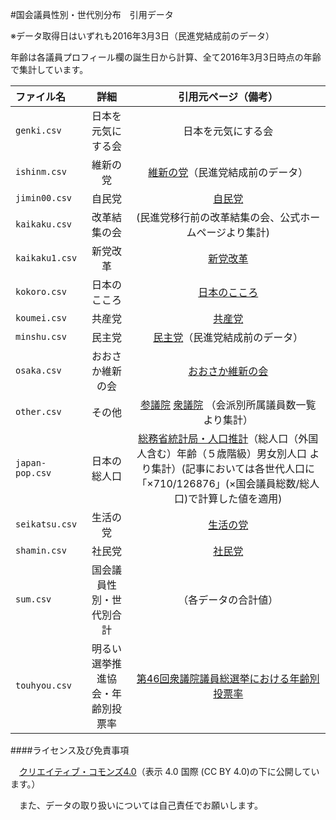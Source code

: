 #国会議員性別・世代別分布　引用データ

※データ取得日はいずれも2016年3月3日（民進党結成前のデータ） 

年齢は各議員プロフィール欄の誕生日から計算、全て2016年3月3日時点の年齢で集計しています。　　　

|   ファイル名      |    詳細      |      引用元ページ（備考）   |
| :---------------- |:--------------:| :---------------:|
|    `genki.csv`      |日本を元気にする会 |   日本を元気にする会    |    
|    `ishinm.csv`      |維新の党 |   [維新の党](https://ishinnotoh.jp/)（民進党結成前のデータ）  |    
|    `jimin00.csv`      |自民党|  [自民党](https://www.jimin.jp/member/)      |    
|    `kaikaku.csv`      |改革結集の会 | (民進党移行前の改革結集の会、公式ホームページより集計)    |    
|    `kaikaku1.csv`      |新党改革 | [新党改革](http://shintokaikaku.jp/)      |    
|    `kokoro.csv`      |日本のこころ|  [日本のこころ](https://nippon-kokoro.jp/)      |    
|    `koumei.csv`      |共産党|  [共産党](http://www.jcp.or.jp/)      |    
|    `minshu.csv`      |民主党|  [民主党](https://www.dpj.or.jp/)（民進党結成前のデータ）  |    
|    `osaka.csv`      |おおさか維新の会|  [おおさか維新の会](https://o-ishin.jp/)      |    
|    `other.csv`      | その他| [参議院](http://www.sangiin.go.jp/japanese/joho1/kousei/giin/190/giinsu.htm) [衆議院](http://www.shugiin.go.jp/internet/itdb_annai.nsf/html/statics/shiryo/kaiha_m.htm)   （会派別所属議員数一覧より集計）|    
|    `japan-pop.csv`    |  日本の総人口|[総務省統計局・人口推計](http://www.stat.go.jp/data/jinsui/pdf/201602.pdf)（総人口（外国人含む）年齢（５歳階級）男女別人口 より集計）(記事においては各世代人口に「×710/126876」(×国会議員総数/総人口)で計算した値を適用)|  
|    `seikatsu.csv`      | 生活の党| [生活の党](http://www.seikatsu1.jp/)      |    
|    `shamin.csv`      |社民党|  [社民党](http://www5.sdp.or.jp/)      |    
|    `sum.csv`      |国会議員性別・世代別合計|  （各データの合計値）  |    
|    `touhyou.csv`      | 明るい選挙推進協会・年齢別投票率|[第46回衆議院議員総選挙における年齢別投票率](http://www.akaruisenkyo.or.jp/070various/071syugi/696/)  |    

####ライセンス及び免責事項

　[クリエイティブ・コモンズ4.0](http://creativecommons.org/licenses/by/4.0/deed.ja)（表示 4.0 国際 (CC BY 4.0)の下に公開しています。）

　また、データの取り扱いについては自己責任でお願いします。
